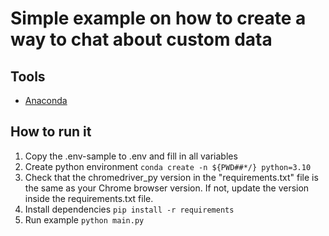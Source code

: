 # Simple example on how to create a way to chat about custom data

## Tools
* [Anaconda](https://www.anaconda.com/)

## How to run it
1. Copy the .env-sample to .env and fill in all variables
1. Create python environment ```conda create -n ${PWD##*/} python=3.10```
1. Check that the chromedriver_py version in the "requirements.txt" file is the same as your Chrome browser version. If not, update the version inside the requirements.txt file.
1. Install dependencies ```pip install -r requirements```
1. Run example ```python main.py```